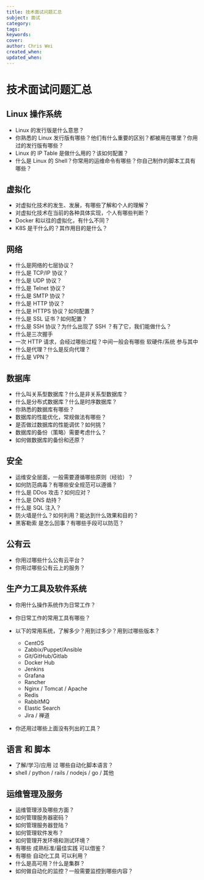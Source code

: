 ```yaml
---
title: 技术面试问题汇总
subject: 面试
category: 
tags: 
keywords: 
cover: 
author: Chris Wei
created_when: 
updated_when: 
---
```


# 技术面试问题汇总

## Linux 操作系统

- Linux 的发行版是什么意思？
- 你熟悉的 Linux 发行版有哪些？他们有什么重要的区别？都被用在哪里？你用过的发行版有哪些？
- Linux 的 IP Table 是做什么用的？该如何配置？
- 什么是 Linux 的 Shell？你常用的运维命令有哪些？你自己制作的脚本工具有哪些？

## 虚拟化

- 对虚拟化技术的发生、发展，有哪些了解和个人的理解？
- 对虚拟化技术在当前的各种具体实现，个人有哪些判断？
- Docker 和以往的虚拟化，有什么不同？
- K8S 是干什么的？其作用目的是什么？

## 网络

- 什么是网络的七层协议？
- 什么是 TCP/IP 协议？
- 什么是 UDP 协议？
- 什么是 Telnet 协议？
- 什么是 SMTP 协议？
- 什么是 HTTP 协议？
- 什么是 HTTPS 协议？如何配置？
- 什么是 SSL 证书？如何配置？
- 什么是 SSH 协议？为什么出现了 SSH ？有了它，我们能做什么？
- 什么是三次握手
- 一次 HTTP 请求，会经过哪些过程？中间一般会有哪些 软硬件/系统 参与其中
- 什么是代理？什么是反向代理？
- 什么是 VPN？

## 数据库

- 什么叫关系型数据库？什么是非关系型数据库？
- 什么是分布式数据库？什么是时序数据库？
- 你熟悉的数据库有哪些？
- 数据库的性能优化，常规做法有哪些？
- 是否做过数据库的性能调优？如何挑？
- 数据库的备份（策略）需要考虑什么？
- 如何做数据库的备份和还原？

## 安全

- 运维安全层面，一般需要遵循哪些原则（经验）？
- 如何防范病毒？有哪些安全规范可以遵循？
- 什么是 DDos 攻击？如何应对？
- 什么是 DNS 劫持？
- 什么是 SQL 注入？
- 防火墙是什么？如何利用？能达到什么效果和目的？
- 黑客勒索 是怎么回事？有哪些手段可以防范？

## 公有云

- 你用过哪些什么公有云平台？
- 你用过哪些公有云上的服务？

## 生产力工具及软件系统

- 你用什么操作系统作为日常工作？
- 你日常工作的常用工具有哪些？
- 以下的常用系统，了解多少？用到过多少？用到过哪些版本？

  + CentOS
  + Zabbix/Puppet/Ansible
  + Git/GitHub/Gitlab
  + Docker Hub
  + Jenkins
  + Grafana
  + Rancher
  + Nginx / Tomcat / Apache
  + Redis
  + RabbitMQ
  + Elastic Search
  + Jira / 禅道

* 你还用过哪些上面没有列出的工具？

## 语言 和 脚本

- 了解/学习/应用 过 哪些自动化脚本语言？
- shell / python / rails / nodejs / go / 其他

## 运维管理及服务

- 运维管理涉及哪些方面？
- 如何管理服务器密码？
- 如何管理服务器登陆？
- 如何管理软件发布？
- 如何管理开发环境和测试环境？
- 有哪些 成熟标准/最佳实践 可以借鉴？
- 有哪些 自动化工具 可以利用？
- 什么是高可用？什么是集群？
- 如何做自动化的监控？一般需要监控到哪些内容？
